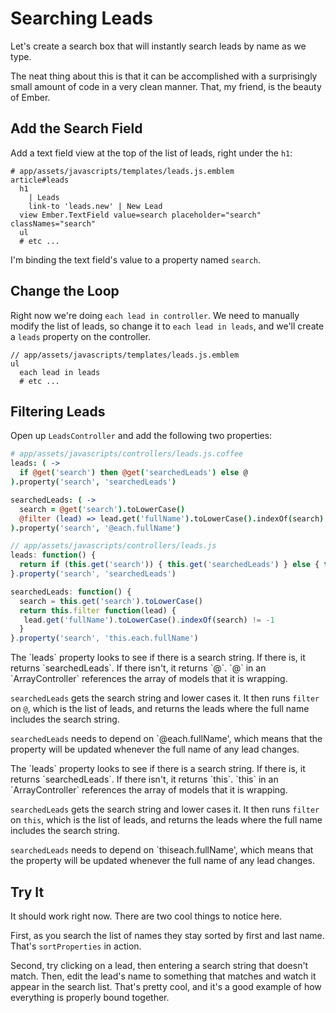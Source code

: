 # Searching Leads

Let's create a search box that will instantly search leads by name as we type.

The neat thing about this is that it can be accomplished with a surprisingly small amount of code in a very clean manner. That, my friend, is the beauty of Ember.

## Add the Search Field

Add a text field view at the top of the list of leads, right under the `h1`:

```
# app/assets/javascripts/templates/leads.js.emblem
article#leads
  h1
    | Leads
    link-to 'leads.new' | New Lead
  view Ember.TextField value=search placeholder="search" classNames="search"
  ul
  # etc ...
```

I'm binding the text field's value to a property named `search`.

## Change the Loop

Right now we're doing `each lead in controller`. We need to manually modify the list of leads, so change it to `each lead in leads`, and we'll create a `leads` property on the controller.

```
// app/assets/javascripts/templates/leads.js.emblem
ul
  each lead in leads
  # etc ...
```

## Filtering Leads

Open up `LeadsController` and add the following two properties:

```coffee
# app/assets/javascripts/controllers/leads.js.coffee
leads: ( ->
  if @get('search') then @get('searchedLeads') else @
).property('search', 'searchedLeads')

searchedLeads: ( ->
  search = @get('search').toLowerCase()
  @filter (lead) => lead.get('fullName').toLowerCase().indexOf(search) != -1
).property('search', '@each.fullName')
```
```javascript
// app/assets/javascripts/controllers/leads.js
leads: function() {
  return if (this.get('search')) { this.get('searchedLeads') } else { this }
}.property('search', 'searchedLeads')

searchedLeads: function() {
  search = this.get('search').toLowerCase()
  return this.filter function(lead) {
   lead.get('fullName').toLowerCase().indexOf(search) != -1
  }
}.property('search', 'this.each.fullName')
```

<div class="coffeescript">
The `leads` property looks to see if there is a search string. If there is, it returns `searchedLeads`. If there isn't, it returns `@`. `@` in an `ArrayController` references the array of models that it is wrapping.

`searchedLeads` gets the search string and lower cases it. It then runs `filter` on `@`, which is the list of leads, and returns the leads where the full name includes the search string.

`searchedLeads` needs to depend on `@each.fullName', which means that the property will be updated whenever the full name of any lead changes.
</div>
<div class="javascript">
The `leads` property looks to see if there is a search string. If there is, it returns `searchedLeads`. If there isn't, it returns `this`. `this` in an `ArrayController` references the array of models that it is wrapping.

`searchedLeads` gets the search string and lower cases it. It then runs `filter` on `this`, which is the list of leads, and returns the leads where the full name includes the search string.

`searchedLeads` needs to depend on `thiseach.fullName', which means that the property will be updated whenever the full name of any lead changes.
</div>

## Try It

It should work right now. There are two cool things to notice here.

First, as you search the list of names they stay sorted by first and last name. That's `sortProperties` in action.

Second, try clicking on a lead, then entering a search string that doesn't match. Then, edit the lead's name to something that matches and watch it appear in the search list. That's pretty cool, and it's a good example of how everything is properly bound together.
